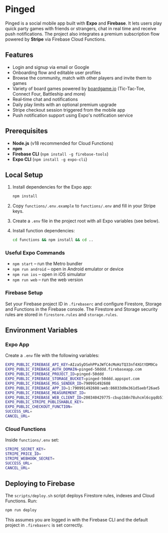 # Pinged

Pinged is a social mobile app built with **Expo** and **Firebase**. It lets users play quick party games with friends or strangers, chat in real time and receive push notifications. The project also integrates a premium subscription flow powered by **Stripe** via Firebase Cloud Functions.

## Features

- Login and signup via email or Google
- Onboarding flow and editable user profiles
- Browse the community, match with other players and invite them to games
- Variety of board games powered by [boardgame.io](https://boardgame.io) (Tic‑Tac‑Toe, Connect Four, Battleship and more)
- Real‑time chat and notifications
- Daily play limits with an optional premium upgrade
- Stripe checkout session triggered from the mobile app
- Push notification support using Expo's notification service

## Prerequisites

- **Node.js** (v18 recommended for Cloud Functions)
- **npm**
- **Firebase CLI** (`npm install -g firebase-tools`)
- **Expo CLI** (`npm install -g expo-cli`)

## Local Setup

1. Install dependencies for the Expo app:

   ```bash
   npm install
   ```

2. Copy `functions/.env.example` to `functions/.env` and fill in your Stripe keys.
3. Create a `.env` file in the project root with all Expo variables (see below).
4. Install function dependencies:

   ```bash
   cd functions && npm install && cd ..
   ```

### Useful Expo Commands

- `npm start` – run the Metro bundler
- `npm run android` – open in Android emulator or device
- `npm run ios` – open in iOS simulator
- `npm run web` – run the web version

### Firebase Setup

Set your Firebase project ID in `.firebaserc` and configure Firestore, Storage and Functions in the Firebase console. The Firestore and Storage security rules are stored in `firestore.rules` and `storage.rules`.

## Environment Variables

### Expo App
Create a `.env` file with the following variables:

```bash
EXPO_PUBLIC_FIREBASE_API_KEY=AIzaSyDSehPPaJWfC4cMoHzTQ33nf4XGtYDM9Co
EXPO_PUBLIC_FIREBASE_AUTH_DOMAIN=pinged-50ddd.firebaseapp.com
EXPO_PUBLIC_FIREBASE_PROJECT_ID=pinged-50ddd
EXPO_PUBLIC_FIREBASE_STORAGE_BUCKET=pinged-50ddd.appspot.com
EXPO_PUBLIC_FIREBASE_MSG_SENDER_ID=790991492608
EXPO_PUBLIC_FIREBASE_APP_ID=1:790991492608:web:86033d0e361d5aebf26ae5
EXPO_PUBLIC_FIREBASE_MEASUREMENT_ID=
EXPO_PUBLIC_FIREBASE_WEB_CLIENT_ID=200340429775-cbup1b8n78uhcml6cgqdb5102q6sl75e.apps.googleusercontent.com
EXPO_PUBLIC_STRIPE_PUBLISHABLE_KEY=
EXPO_PUBLIC_CHECKOUT_FUNCTION=
SUCCESS_URL=
CANCEL_URL=
```

### Cloud Functions
Inside `functions/.env` set:

```bash
STRIPE_SECRET_KEY=
STRIPE_PRICE_ID=
STRIPE_WEBHOOK_SECRET=
SUCCESS_URL=
CANCEL_URL=
```

## Deploying to Firebase

The `scripts/deploy.sh` script deploys Firestore rules, indexes and Cloud Functions. Run:

```bash
npm run deploy
```

This assumes you are logged in with the Firebase CLI and the default project in `.firebaserc` is set correctly.

